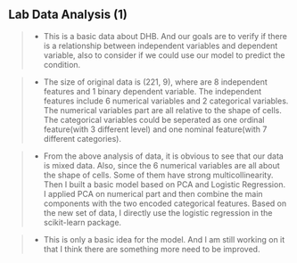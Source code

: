 ## Lab Data Analysis (1)
>- This is a basic data about DHB. And our goals are to verify if there is a relationship between independent variables and dependent variable, also to consider if we could use our model to predict the condition.

>- The size of original data is (221, 9), where are 8 independent features and 1 binary dependent variable. 
The independent features include 6 numerical variables and 2 categorical variables. The numerical variables part are all relative to the shape of cells. The categorical variables could be seperated as one ordinal feature(with 3 different level) and one nominal feature(with 7 different categories). 

>- From the above analysis of data, it is obvious to see that our data is mixed data. Also, since the 6 numerical variables are all about the shape of cells. Some of them have strong multicollinearity. Then I built a basic model based on PCA and Logistic Regression. I applied PCA on numerical part and then combine the main components with the two encoded categorical features. Based on the new set of data, I directly use the logistic regression in the scikit-learn package. 

>- This is only a basic idea for the model. And I am still working on it that I think there are something more need to be improved.

